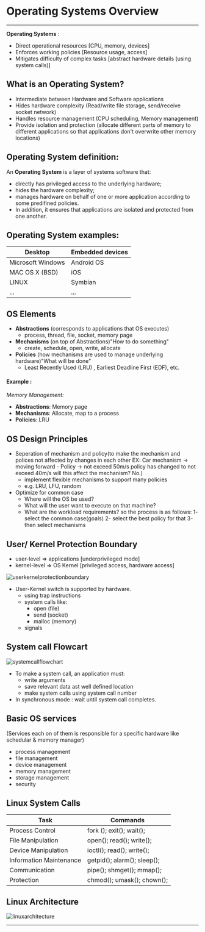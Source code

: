# Operating Systems Overview

<hr>

**Operating Systems** :
- Direct operational resources [CPU, memory, devices]
- Enforces working policies [Resource usage, access]
- Mitigates difficulty of complex tasks [abstract hardware details (using system calls)]

## What is an Operating System?

* Intermediate between Hardware and Software applications
* Hides hardware complexity (Read/write file storage, send/receive socket network)
* Handles resource management (CPU scheduling, Memory management)
* Provide isolation and protection (allocate different parts of memory to different applications so that applications don't overwrite other memory locations)

## Operating System definition:

An **Operating System** is a layer of systems software that:
* directly has privileged access to the underlying hardware;
* hides the hardware complexity;
* manages hardware on behalf of one or more application according to some predifined policies.
* In addition, it ensures that applications are isolated and protected from one another.

## Operating System examples:

Desktop|Embedded devices
-----------|------------
Microsoft Windows | Android OS 
MAC OS X (BSD) | iOS
LINUX | Symbian
...|...

## OS Elements

- **Abstractions** (corresponds to applications that OS executes)
	- process, thread, file, socket,  memory page
- **Mechanisms**  (on top of Abstractions)"How to do something"
	- create, schedule, open, write, allocate
- **Policies** (how mechanisms are used to manage underlying hardware)"What will be done"   
	- Least Recently Used (LRU) , Earliest Deadline First (EDF), etc.
    
#### Example :

_Memory Management:_

- **Abstractions**: Memory page
- **Mechanisms**: Allocate, map to a process
- **Policies**: LRU

## OS Design Principles

- Seperation of mechanism and policy(to make the mechanism and polices not affected by changes in each other EX: Car mechanism -> moving forward - Policy -> not exceed 50m/s 
policy has changed to not exceed 40m/s will this affect the mechanism? No.)
	- implement flexible mechanisms to support many policies 
    - e.g. LRU, LFU, random
- Optimize for common case 
	- Where will the OS be used?
    - What will the user want to execute on that machine?
    - What are the workload requirements?
 so the process is as follows:
 	1- select the common case(goals)
	2- select the best policy for that
	3- then select mechanisms
    
## User/ Kernel Protection Boundary

* user-level => applications [underprivileged mode]
* kernel-level => OS Kernel [privileged access, hardware access]

![userkernelprotectionboundary](images/userkernelprotectionboundary.png)

- User-Kernel switch is supported by hardware.
	- using trap instructions
    - system calls like:
    	- open (file)
        - send (socket)
        - malloc (memory)
	- signals
    
## System call Flowcart

![systemcallflowchart](images/systemcallflowchart.png)
    
- To make a system call, an application must:
	- write arguments
    - save relevant data ast well defined location
    - make system calls using system call number
- In synchronous mode : wait until system call completes.

## Basic OS services
(Services each on of them is responsible for a specific hardware like schedular & memory manager)
* process management
* file management
* device management
* memory management
* storage management
* security

## Linux System Calls

Task|Commands
------------ | ------------
Process Control | fork (); exit(); wait(); 
File Manipulation | open(); read(); write();
Device Manipulation | ioctl(); read(); write();
Information Maintenance | getpid(); alarm(); sleep();
Communication | pipe(); shmget(); mmap();
Protection | chmod(); umask(); chown();

## Linux Architecture 

![linuxarchitecture](images/linuxarch.png)

<hr>
